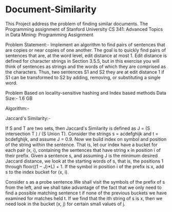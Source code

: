 Document-Similarity
===================

This Project address the problem of finding similar documents. 
The Programming assignment of Stanford University CS 341: Advanced Topics in Data Mining: Programming Assignment

Problem Statement:-
Implement an algorithm to find pairs of sentences that are copies or near copies of one another. The goal is to quickly find pairs of sentences that are, at the word level, edit distance at most 1. Edit distance is defined for character strings in Section 3.5.5, but in this exercise you will think of sentences as strings and the words of which they are comprised as the characters. Thus, two sentences S1 and S2 they are at edit distance 1 if S1 can be transformed to S2 by adding, removing, or substituting a single word.

Problem Based on locality-sensitive hashing and Index based methods
Data Size:- 1.6 GB

Algorithm:-

Jaccard's Similarity:-

If S and T are two sets, then Jaccard's Similarity is defined as J = (S intersection T ) / (S Union T).
Consider the strings s = acdefghijk and t = bcdefghijk, and assume J = 0.9. Now we build index on symbol and position of the string within the sentence. That is, let our index have a bucket for each pair (x, i), containing the sentences that have string x in position i of their prefix. Given a sentence s, and assuming J is the minimum desired Jaccard distance, we look at the starting words of s, that is, the positions 1 through floor((1 − J)*L) + 1. If the symbol in position i of the prefix is x, add s to the index bucket for (x, i).

Consider s as a probe sentence.We shall visit the symbols of the prefix of s from the left, and we shall take advantage of the fact that we only need to find a possible matching sentence t if none of the previous buckets we have examined for matches held t. If we find that the ith string of s is x, then we need look in the bucket (x, j) for certain small values of j.

